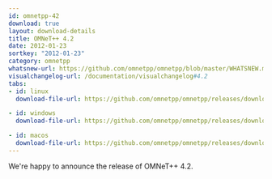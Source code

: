 ```yaml
---
id: omnetpp-42
download: true
layout: download-details
title: OMNeT++ 4.2
date: 2012-01-23
sortkey: "2012-01-23"
category: omnetpp
whatsnew-url: https://github.com/omnetpp/omnetpp/blob/master/WHATSNEW.md#omnet-42-nov-2011
visualchangelog-url: /documentation/visualchangelog#4.2
tabs:
- id: linux
  download-file-url: https://github.com/omnetpp/omnetpp/releases/download/omnetpp-4.2/omnetpp-4.2-src.tgz

- id: windows
  download-file-url: https://github.com/omnetpp/omnetpp/releases/download/omnetpp-4.2/omnetpp-4.2-src-windows.zip

- id: macos
  download-file-url: https://github.com/omnetpp/omnetpp/releases/download/omnetpp-4.2/omnetpp-4.2-src.tgz
---
```


We're happy to announce the release of OMNeT++ 4.2.
